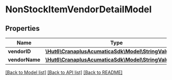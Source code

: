 # NonStockItemVendorDetailModel

## Properties
Name | Type | Description | Notes
------------ | ------------- | ------------- | -------------
**vendorID** | [**\Hut6\CranaplusAcumaticaSdk\Model\StringValueModel**](StringValueModel.md) |  | [optional] 
**vendorName** | [**\Hut6\CranaplusAcumaticaSdk\Model\StringValueModel**](StringValueModel.md) |  | [optional] 

[[Back to Model list]](../README.md#documentation-for-models) [[Back to API list]](../README.md#documentation-for-api-endpoints) [[Back to README]](../README.md)


